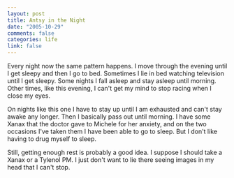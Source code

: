 ```yaml
--- 
layout: post
title: Antsy in the Night
date: "2005-10-29"
comments: false
categories: life
link: false
---
```

Every night now the same pattern happens. I move through the evening until I get sleepy and then I go to bed. Sometimes I lie in bed watching television until I get sleepy. Some nights I fall asleep and stay asleep until morning. Other times, like this evening, I can't get my mind to stop racing when I close my eyes.

On nights like this one I have to stay up until I am exhausted and can't stay awake any longer. Then I basically pass out until morning. I have some Xanax that the doctor gave to Michele for her anxiety, and on the two occasions I've taken them I have been able to go to sleep. But I don't like having to drug myself to sleep.

Still, getting enough rest is probably a good idea. I suppose I should take a Xanax or a Tylenol PM. I just don't want to lie there seeing images in my head that I can't stop.

